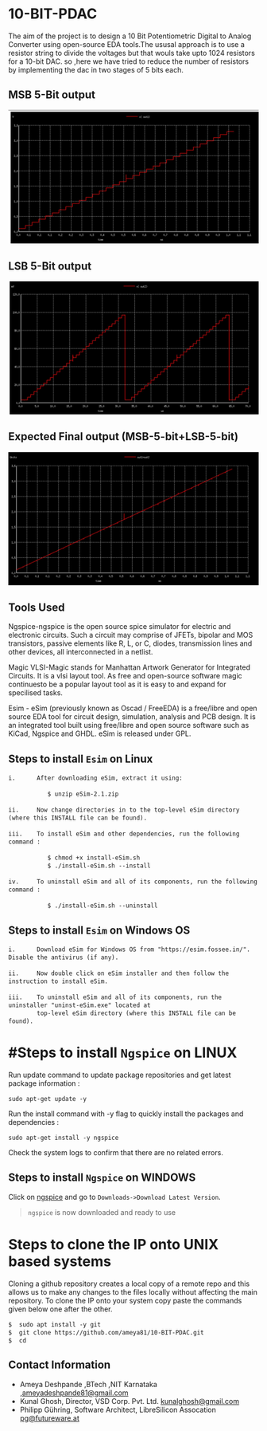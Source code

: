 # 10-BIT-PDAC

The aim of the project is to design a 10 Bit Potentiometric Digital to Analog Converter using open-source EDA tools.The ususal approach is to use a resistor string to divide the voltages but that wouls take upto 1024 resistors for a 10-bit DAC. so ,here we have tried to reduce the number of resistors by implementing the dac in two stages of 5 bits each.

## MSB 5-Bit output
![MSB-5-bit](https://github.com/ameya81/10-BIT-PDAC/blob/master/out1.JPG?raw=true)

## LSB 5-Bit output
![LSB-5-bit](https://github.com/ameya81/10-BIT-PDAC/blob/master/out2.JPG?raw=true)

## Expected Final output (MSB-5-bit+LSB-5-bit)
![Expected_final](https://github.com/ameya81/10-BIT-PDAC/blob/master/aout.JPG?raw=true)
 
## Tools Used

Ngspice-ngspice is the open source spice simulator for electric and electronic circuits. Such a circuit may comprise of JFETs, bipolar and MOS transistors, passive elements like R, L, or C, diodes, transmission lines and other devices, all interconnected in a netlist.

Magic VLSI-Magic stands for Manhattan Artwork Generator for Integrated Circuits. It is a vlsi layout tool. As free and open-source software magic continuesto be a popular layout tool as it is easy to and expand for specilised tasks.

Esim - eSim (previously known as Oscad / FreeEDA) is a free/libre and open source EDA tool for circuit design, simulation, analysis and PCB design. It is an integrated tool built using free/libre and open source software such as KiCad, Ngspice and GHDL. eSim is released under GPL.

## Steps to install ```Esim``` on Linux

	i.      After downloading eSim, extract it using: 
  
   		       $ unzip eSim-2.1.zip

   	ii.     Now change directories in to the top-level eSim directory (where this INSTALL file can be found).

   	iii.    To install eSim and other dependencies, run the following command :

   		       $ chmod +x install-eSim.sh
   		       $ ./install-eSim.sh --install

   	iv.     To uninstall eSim and all of its components, run the following command :

   		       $ ./install-eSim.sh --uninstall
    
## Steps to install ```Esim``` on Windows OS

    i.      Download eSim for Windows OS from "https://esim.fossee.in/". Disable the antivirus (if any).

    ii.     Now double click on eSim installer and then follow the instruction to install eSim.

    iii.    To uninstall eSim and all of its components, run the uninstaller "uninst-eSim.exe" located at 
            top-level eSim directory (where this INSTALL file can be found).    
    

# #Steps to install ```Ngspice``` on LINUX

Run update command to update package repositories and get latest package information :
``` 
sudo apt-get update -y
``` 
Run the install command with -y flag to quickly install the packages and dependencies :
``` 
sudo apt-get install -y ngspice
``` 
Check the system logs to confirm that there are no related errors.

## Steps to install ```Ngspice``` on WINDOWS

Click on [ngspice](http://ngspice.sourceforge.net/download.html) and go to ```Downloads->Download Latest Version```.

> ```ngspice``` is now downloaded and ready to use

# Steps to clone the IP onto UNIX based systems
Cloning a github repository creates a local copy of a remote repo and this allows us to make any changes to the files locally without affecting the main repository. To clone the IP onto your system copy paste the commands given below one after the other.

```
$  sudo apt install -y git
$  git clone https://github.com/ameya81/10-BIT-PDAC.git
$  cd 
```

## Contact Information

- Ameya Deshpande ,BTech ,NIT Karnataka ,ameyadeshpande81@gmail.com
- Kunal Ghosh, Director, VSD Corp. Pvt. Ltd. kunalghosh@gmail.com
- Philipp Gühring, Software Architect, LibreSilicon Assocation pg@futureware.at
